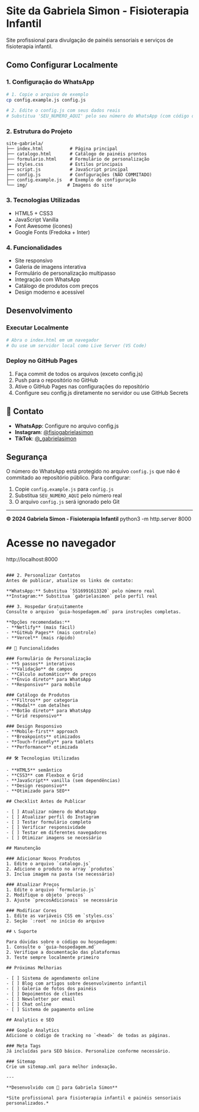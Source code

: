 # Site da Gabriela Simon - Fisioterapia Infantil

Site profissional para divulgação de painéis sensoriais e serviços de fisioterapia infantil.

## Como Configurar Localmente

### 1. **Configuração do WhatsApp**
```bash
# 1. Copie o arquivo de exemplo
cp config.example.js config.js

# 2. Edite o config.js com seus dados reais
# Substitua 'SEU_NUMERO_AQUI' pelo seu número do WhatsApp (com código do país)
```

### 2. **Estrutura do Projeto**
```
site-gabriela/
├── index.html          # Página principal
├── catalogo.html       # Catálogo de painéis prontos
├── formulario.html     # Formulário de personalização
├── styles.css          # Estilos principais
├── script.js           # JavaScript principal
├── config.js           # Configurações (NÃO COMMITADO)
├── config.example.js   # Exemplo de configuração
└── img/               # Imagens do site
```

### 3. **Tecnologias Utilizadas**
- HTML5 + CSS3
- JavaScript Vanilla
- Font Awesome (ícones)
- Google Fonts (Fredoka + Inter)

### 4. **Funcionalidades**
- Site responsivo
- Galeria de imagens interativa
- Formulário de personalização multipasso
- Integração com WhatsApp
- Catálogo de produtos com preços
- Design moderno e acessível

## Desenvolvimento

### Executar Localmente
```bash
# Abra o index.html em um navegador
# Ou use um servidor local como Live Server (VS Code)
```

### Deploy no GitHub Pages
1. Faça commit de todos os arquivos (exceto config.js)
2. Push para o repositório no GitHub
3. Ative o GitHub Pages nas configurações do repositório
4. Configure seu config.js diretamente no servidor ou use GitHub Secrets

## 📱 Contato

- **WhatsApp**: Configure no arquivo config.js
- **Instagram**: [@fisiogabrielasimon](https://instagram.com/fisiogabrielasimon)
- **TikTok**: [@_gabrielasimon](https://tiktok.com/@_gabrielasimon)

## Segurança

O número do WhatsApp está protegido no arquivo `config.js` que não é commitado ao repositório público. Para configurar:

1. Copie `config.example.js` para `config.js`
2. Substitua `SEU_NUMERO_AQUI` pelo número real
3. O arquivo `config.js` será ignorado pelo Git

---

**© 2024 Gabriela Simon - Fisioterapia Infantil**
python3 -m http.server 8000

# Acesse no navegador
http://localhost:8000
```

### 2. Personalizar Contatos
Antes de publicar, atualize os links de contato:

**WhatsApp:** Substitua `5516991613320` pelo número real
**Instagram:** Substitua `gabrielasimon` pelo perfil real

### 3. Hospedar Gratuitamente
Consulte o arquivo `guia-hospedagem.md` para instruções completas.

**Opções recomendadas:**
- **Netlify** (mais fácil)
- **GitHub Pages** (mais controle)
- **Vercel** (mais rápido)

## 📱 Funcionalidades

### Formulário de Personalização
- **5 passos** interativos
- **Validação** de campos
- **Cálculo automático** de preços
- **Envio direto** para WhatsApp
- **Responsivo** para mobile

### Catálogo de Produtos
- **Filtros** por categoria
- **Modal** com detalhes
- **Botão direto** para WhatsApp
- **Grid responsivo**

### Design Responsivo
- **Mobile-first** approach
- **Breakpoints** otimizados
- **Touch-friendly** para tablets
- **Performance** otimizada

## 🛠️ Tecnologias Utilizadas

- **HTML5** semântico
- **CSS3** com Flexbox e Grid
- **JavaScript** vanilla (sem dependências)
- **Design responsivo**
- **Otimizado para SEO**

## Checklist Antes de Publicar

- [ ] Atualizar número do WhatsApp
- [ ] Atualizar perfil do Instagram
- [ ] Testar formulário completo
- [ ] Verificar responsividade
- [ ] Testar em diferentes navegadores
- [ ] Otimizar imagens se necessário

## Manutenção

### Adicionar Novos Produtos
1. Edite o arquivo `catalogo.js`
2. Adicione o produto no array `produtos`
3. Inclua imagem na pasta (se necessário)

### Atualizar Preços
1. Edite o arquivo `formulario.js`
2. Modifique o objeto `precos`
3. Ajuste `precosAdicionais` se necessário

### Modificar Cores
1. Edite as variáveis CSS em `styles.css`
2. Seção `:root` no início do arquivo

## 📞 Suporte

Para dúvidas sobre o código ou hospedagem:
1. Consulte o `guia-hospedagem.md`
2. Verifique a documentação das plataformas
3. Teste sempre localmente primeiro

## Próximas Melhorias

- [ ] Sistema de agendamento online
- [ ] Blog com artigos sobre desenvolvimento infantil
- [ ] Galeria de fotos dos painéis
- [ ] Depoimentos de clientes
- [ ] Newsletter por email
- [ ] Chat online
- [ ] Sistema de pagamento online

## Analytics e SEO

### Google Analytics
Adicione o código de tracking no `<head>` de todas as páginas.

### Meta Tags
Já incluídas para SEO básico. Personalize conforme necessário.

### Sitemap
Crie um sitemap.xml para melhor indexação.

---

**Desenvolvido com 💜 para Gabriela Simon**

*Site profissional para fisioterapia infantil e painéis sensoriais personalizados.*

